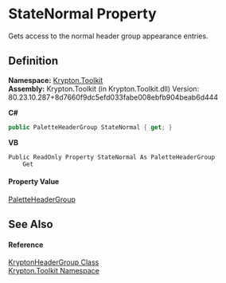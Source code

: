 # StateNormal Property


Gets access to the normal header group appearance entries.



## Definition
**Namespace:** <a href="79d2eac2-21f4-54ff-7552-b20c33c30600.md">Krypton.Toolkit</a>  
**Assembly:** Krypton.Toolkit (in Krypton.Toolkit.dll) Version: 80.23.10.287+8d7660f9dc5efd033fabe008ebfb904beab6d444

**C#**
``` C#
public PaletteHeaderGroup StateNormal { get; }
```
**VB**
``` VB
Public ReadOnly Property StateNormal As PaletteHeaderGroup
	Get
```



#### Property Value
<a href="f1fd5ac9-ddac-9458-7483-51e67f983e1d.md">PaletteHeaderGroup</a>

## See Also


#### Reference
<a href="1dd0c7d4-cc3f-570c-d5c2-b0c64f5cb7ce.md">KryptonHeaderGroup Class</a>  
<a href="79d2eac2-21f4-54ff-7552-b20c33c30600.md">Krypton.Toolkit Namespace</a>  
